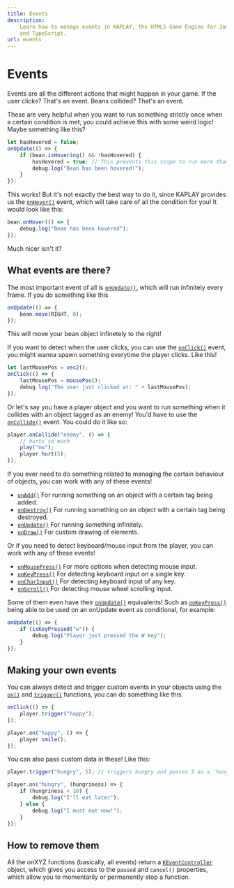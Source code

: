 ```yaml
---
title: Events
description:
    Learn how to manage events in KAPLAY, the HTML5 Game Engine for JavaScript
    and TypeScript.
url: events
---
```


# Events

Events are all the different actions that might happen in your game. If the user
clicks? That's an event. Beans collided? That's an event.

These are very helpful when you want to run something strictly once when a
certain condition is met, you could achieve this with some weird logic! Maybe
something like this?

```js
let hasHovered = false;
onUpdate(() => {
    if (bean.isHovering() && !hasHovered) {
        hasHovered = true; // This prevents this scope to run more than once
        debug.log("Bean has been hovered!");
    }
});
```

This works! But it's not exactly the best way to do it, since KAPLAY provides us
the [`onHover()`](/doc/ctx/onHover) event, which will take care of all the
condition for you! It would look like this:

```js
bean.onHover(() => {
    debug.log("Bean has been hovered");
});
```

Much nicer isn't it?

## What events are there?

The most important event of all is [`onUpdate()`](/doc/ctx/onUpdate), which will
run infinitely every frame. If you do something like this

```js
onUpdate(() => {
    bean.move(RIGHT, 0);
});
```

This will move your bean object infinetely to the right!

If you want to detect when the user clicks, you can use the
[`onClick()`](/doc/ctx/onClick) event, you might wanna spawn something everytime
the player clicks. Like this!

```js
let lastMousePos = vec2();
onClick(() => {
    lastMousePos = mousePos();
    debug.log("The user just clicked at: " + lastMousePos);
});
```

Or let's say you have a player object and you want to run something when it
collides with an object tagged as an enemy! You'd have to use the
[`onCollide()`](/doc/ctx/onCollide) event. You could do it like so:

```js
player.onCollide("enemy", () => {
    // hurts so much
    play("ow");
    player.hurt(5);
});
```

If you ever need to do something related to managing the certain behaviour of
objects, you can work with any of these events!

-   [`onAdd()`](/doc/ctx/onAdd) For running something on an object with a
    certain tag being added.
-   [`onDestroy()`](/doc/ctx/onDestroy) For running something on an object with
    a certain tag being destroyed.
-   [`onUpdate()`](/doc/ctx/onUpdate) For running something infinitely.
-   [`onDraw()`](/doc/ctx/onDraw) For custom drawing of elements.

Or if you need to detect keyboard/mouse input from the player, you can work with
any of these events!

-   [`onMousePress()`](/doc/ctx/onMousePress) For more options when detecting
    mouse input.
-   [`onKeyPress()`](/doc/ctx/onKeyPress) For detecting keyboard input on a
    single key.
-   [`onCharInput()`](/doc/ctx/onCharInput) For detecting keyboard input of any
    key.
-   [`onScroll()`](/doc/ctx/onScroll) For detecting mouse wheel scrolling input.

Some of them even have their [`onUpdate()`](/doc/ctx/onUpdate) equivalents! Such
as [`onKeyPress()`](/doc/ctx/onKeyPress) being able to be used on an onUpdate
event as conditional, for example:

```js
onUpdate(() => {
    if (isKeyPressed("w")) {
        debug.log("Player just pressed the W key");
    }
});
```

## Making your own events

You can always detect and trigger custom events in your objects using the
[`on()`](/doc/ctx/on) and [`trigger()`](/doc/ctx/trigger) functions, you can do
something like this:

```js
onClick(() => {
    player.trigger("happy");
});

player.on("happy", () => {
    player.smile();
});
```

You can also pass custom data in these! Like this:

```js
player.trigger("hungry", 5); // triggers hungry and passes 5 as a 'hungriness' value

player.on("hungry", (hungriness) => {
    if (hungriness < 10) {
        debug.log("I'll eat later");
    } else {
        debug.log("I must eat now!");
    }
});
```

## How to remove them

All the onXYZ functions (basically, all events) return a
[`KEventController`](/doc/KEventController/) object, which gives you access to
the `paused` and `cancel()` properties, which allow you to momentarily or
permanently stop a function.
